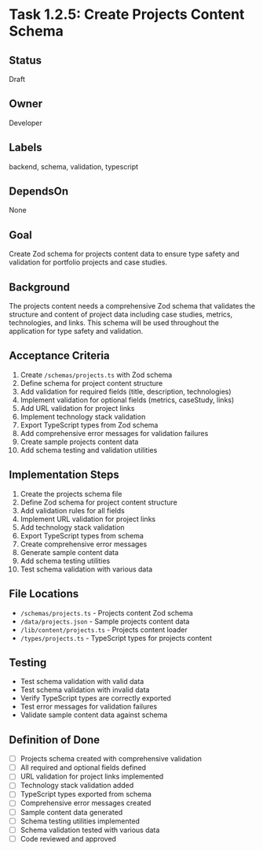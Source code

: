 # Task 1.2.5: Create Projects Content Schema

## Status
Draft

## Owner
Developer

## Labels
backend, schema, validation, typescript

## DependsOn
None

## Goal
Create Zod schema for projects content data to ensure type safety and validation for portfolio projects and case studies.

## Background
The projects content needs a comprehensive Zod schema that validates the structure and content of project data including case studies, metrics, technologies, and links. This schema will be used throughout the application for type safety and validation.

## Acceptance Criteria
1. Create `/schemas/projects.ts` with Zod schema
2. Define schema for project content structure
3. Add validation for required fields (title, description, technologies)
4. Implement validation for optional fields (metrics, caseStudy, links)
5. Add URL validation for project links
6. Implement technology stack validation
7. Export TypeScript types from Zod schema
8. Add comprehensive error messages for validation failures
9. Create sample projects content data
10. Add schema testing and validation utilities

## Implementation Steps
1. Create the projects schema file
2. Define Zod schema for project content structure
3. Add validation rules for all fields
4. Implement URL validation for project links
5. Add technology stack validation
6. Export TypeScript types from schema
7. Create comprehensive error messages
8. Generate sample content data
9. Add schema testing utilities
10. Test schema validation with various data

## File Locations
- `/schemas/projects.ts` - Projects content Zod schema
- `/data/projects.json` - Sample projects content data
- `/lib/content/projects.ts` - Projects content loader
- `/types/projects.ts` - TypeScript types for projects content

## Testing
- Test schema validation with valid data
- Test schema validation with invalid data
- Verify TypeScript types are correctly exported
- Test error messages for validation failures
- Validate sample content data against schema

## Definition of Done
- [ ] Projects schema created with comprehensive validation
- [ ] All required and optional fields defined
- [ ] URL validation for project links implemented
- [ ] Technology stack validation added
- [ ] TypeScript types exported from schema
- [ ] Comprehensive error messages created
- [ ] Sample content data generated
- [ ] Schema testing utilities implemented
- [ ] Schema validation tested with various data
- [ ] Code reviewed and approved 